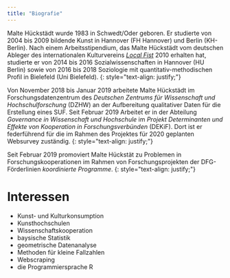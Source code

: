 ```yaml
---
title: "Biografie"
---
```


Malte Hückstädt wurde 1983 in Schwedt/Oder geboren. Er studierte von 2004 bis 2009 bildende Kunst in Hannover (FH Hannover) und Berlin (KH-Berlin). Nach einem Arbeitsstipendium, das Malte Hückstädt vom deutschen Ableger des internationalen Kulturvereins [*Local Fist*](local-fist.com) 2010 erhalten hat, studierte er von 2014 bis 2016 Sozialwissenschaften in Hannover (HU Berlin) sowie von 2016 bis 2018 Soziologie mit quantitativ-methodischen Profil in Bielefeld (Uni Bielefeld).
{: style="text-align: justify;"}

Von November 2018 bis Januar 2019 arbeitete Malte Hückstädt im Forschungsdatenzentrum des *Deutschen Zentrums für Wissenschaft und Hochschulforschung* (DZHW) an der Aufbereitung qualitativer Daten für die Erstellung eines SUF. Seit Februar 2019 Arbeitet er in der Abteilung *Governance in Wissenschaft und Hochschule* im *Projekt Determinanten und Effekte von Kooperation in Forschungsverbünden* (DEKiF). Dort ist er federführend für die im Rahmen des Projektes für 2020 geplanten Websurvey zuständig.
{: style="text-align: justify;"}

Seit Februar 2019 promoviert Malte Hückstät zu Problemen in Forschungskooperationen im Rahmen von Forschungsprojekten der DFG-Förderlinien *koordinierte Programme*.
{: style="text-align: justify;"}

# Interessen

- Kunst- und Kulturkonsumption
- Kunsthochschulen
- Wissenschaftskooperation
- baysische Statistik
- geometrische Datenanalyse
- Methoden für kleine Fallzahlen
- Webscraping
- die Programmiersprache R

